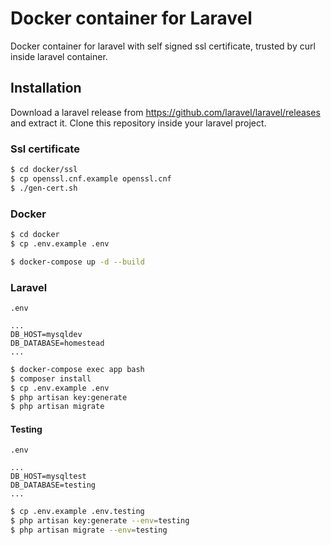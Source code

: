 # Docker container for Laravel

Docker container for laravel with self signed ssl certificate, trusted by curl inside laravel container.

## Installation

Download a laravel release from https://github.com/laravel/laravel/releases and extract it.
Clone this repository inside your laravel project.

### Ssl certificate

```bash
$ cd docker/ssl
$ cp openssl.cnf.example openssl.cnf
$ ./gen-cert.sh
```

### Docker

```bash
$ cd docker
$ cp .env.example .env

$ docker-compose up -d --build
```

### Laravel

`.env`
```
...
DB_HOST=mysqldev
DB_DATABASE=homestead
...
```

```bash
$ docker-compose exec app bash
$ composer install
$ cp .env.example .env
$ php artisan key:generate
$ php artisan migrate
```

#### Testing

`.env`
```
...
DB_HOST=mysqltest
DB_DATABASE=testing
...
```

```bash
$ cp .env.example .env.testing
$ php artisan key:generate --env=testing
$ php artisan migrate --env=testing
```
